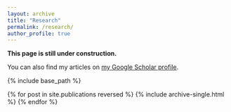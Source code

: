```yaml
---
layout: archive
title: "Research"
permalink: /research/
author_profile: true
---
```


**This page is still under construction.**

You can also find my articles on <a href="https://scholar.google.com/citations?user=J-xo_VwAAAAJ&hl=en&oi=ao">my Google Scholar profile</a>.

{% include base_path %}

{% for post in site.publications reversed %}
  {% include archive-single.html %}
{% endfor %}
